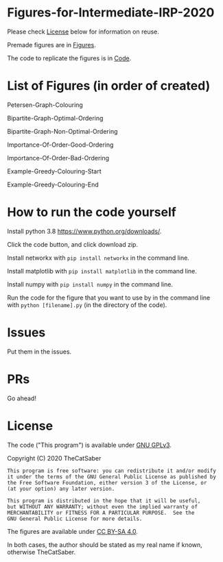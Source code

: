 # Figures-for-Intermediate-IRP-2020
Please check [License](https://github.com/TheCatSaber/Figures-for-Intermediate-IRP-2020/#license) below for information on reuse.

Premade figures are in [Figures](https://github.com/TheCatSaber/Figures-for-Intermediate-IRP-2020/blob/master/Figures).

The code to replicate the figures is in [Code](https://github.com/TheCatSaber/Figures-for-Intermediate-IRP-2020/blob/master/Code).

# List of Figures (in order of created)
Petersen-Graph-Colouring

Bipartite-Graph-Optimal-Ordering

Bipartite-Graph-Non-Optimal-Ordering

Importance-Of-Order-Good-Ordering

Importance-Of-Order-Bad-Ordering

Example-Greedy-Colouring-Start

Example-Greedy-Colouring-End

# How to run the code yourself
Install python 3.8 https://www.python.org/downloads/.

Click the code button, and click download zip.

Install networkx with `pip install networkx` in the command line.

Install matplotlib with `pip install matplotlib` in the command line.

Install numpy with `pip install numpy` in the command line.

Run the code for the figure that you want to use by in the command line with `python [filename].py` (in the directory of the code).

# Issues
Put them in the issues.

# PRs
Go ahead!

# License
The code ("This program") is available under 
[GNU GPLv3](https://www.gnu.org/licenses/gpl-3.0.en.html).
 
Copyright (C) 2020 TheCatSaber

    This program is free software: you can redistribute it and/or modify
    it under the terms of the GNU General Public License as published by
    the Free Software Foundation, either version 3 of the License, or
    (at your option) any later version.

    This program is distributed in the hope that it will be useful,
    but WITHOUT ANY WARRANTY; without even the implied warranty of
    MERCHANTABILITY or FITNESS FOR A PARTICULAR PURPOSE.  See the
    GNU General Public License for more details.
    
The figures are available under [CC BY-SA 4.0](https://creativecommons.org/licenses/by-sa/4.0/).

In both cases, the author should be stated as my real name if known, otherwise TheCatSaber.
